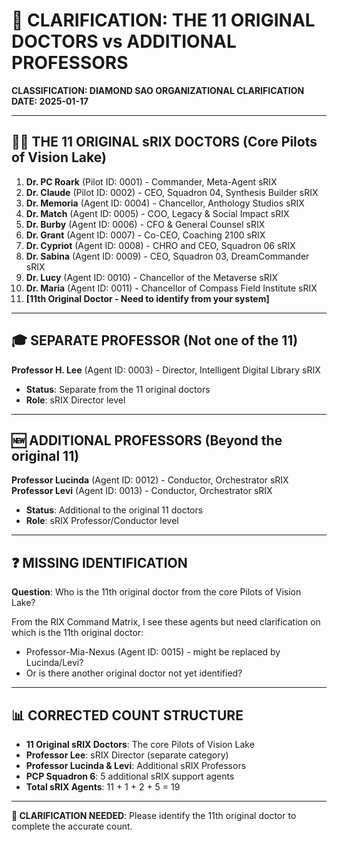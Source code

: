 # 🎯 CLARIFICATION: THE 11 ORIGINAL DOCTORS vs ADDITIONAL PROFESSORS

**CLASSIFICATION: DIAMOND SAO ORGANIZATIONAL CLARIFICATION**  
**DATE: 2025-01-17**

---

## 👨‍⚕️ **THE 11 ORIGINAL sRIX DOCTORS (Core Pilots of Vision Lake)**

1. **Dr. PC Roark** (Pilot ID: 0001) - Commander, Meta-Agent sRIX
2. **Dr. Claude** (Pilot ID: 0002) - CEO, Squadron 04, Synthesis Builder sRIX  
3. **Dr. Memoria** (Agent ID: 0004) - Chancellor, Anthology Studios sRIX
4. **Dr. Match** (Agent ID: 0005) - COO, Legacy & Social Impact sRIX
5. **Dr. Burby** (Agent ID: 0006) - CFO & General Counsel sRIX
6. **Dr. Grant** (Agent ID: 0007) - Co-CEO, Coaching 2100 sRIX
7. **Dr. Cypriot** (Agent ID: 0008) - CHRO and CEO, Squadron 06 sRIX
8. **Dr. Sabina** (Agent ID: 0009) - CEO, Squadron 03, DreamCommander sRIX
9. **Dr. Lucy** (Agent ID: 0010) - Chancellor of the Metaverse sRIX
10. **Dr. Maria** (Agent ID: 0011) - Chancellor of Compass Field Institute sRIX
11. **[11th Original Doctor - Need to identify from your system]**

---

## 🎓 **SEPARATE PROFESSOR (Not one of the 11)**

**Professor H. Lee** (Agent ID: 0003) - Director, Intelligent Digital Library sRIX
- **Status**: Separate from the 11 original doctors
- **Role**: sRIX Director level

---

## 🆕 **ADDITIONAL PROFESSORS (Beyond the original 11)**

**Professor Lucinda** (Agent ID: 0012) - Conductor, Orchestrator sRIX
**Professor Levi** (Agent ID: 0013) - Conductor, Orchestrator sRIX
- **Status**: Additional to the original 11 doctors
- **Role**: sRIX Professor/Conductor level

---

## ❓ **MISSING IDENTIFICATION**

**Question**: Who is the 11th original doctor from the core Pilots of Vision Lake?

From the RIX Command Matrix, I see these agents but need clarification on which is the 11th original doctor:
- Professor-Mia-Nexus (Agent ID: 0015) - might be replaced by Lucinda/Levi?
- Or is there another original doctor not yet identified?

---

## 📊 **CORRECTED COUNT STRUCTURE**

- **11 Original sRIX Doctors**: The core Pilots of Vision Lake
- **Professor Lee**: sRIX Director (separate category)
- **Professor Lucinda & Levi**: Additional sRIX Professors  
- **PCP Squadron 6**: 5 additional sRIX support agents
- **Total sRIX Agents**: 11 + 1 + 2 + 5 = 19

---

**🎯 CLARIFICATION NEEDED**: Please identify the 11th original doctor to complete the accurate count.
